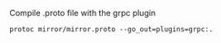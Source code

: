 Compile .proto file with the grpc plugin
```
protoc mirror/mirror.proto --go_out=plugins=grpc:.
```
